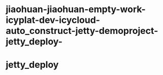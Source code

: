# jiaohuan-jiaohuan-empty-work-icyplat-dev-icycloud-auto_construct-jetty-demoproject-jetty_deploy-
# jetty_deploy
